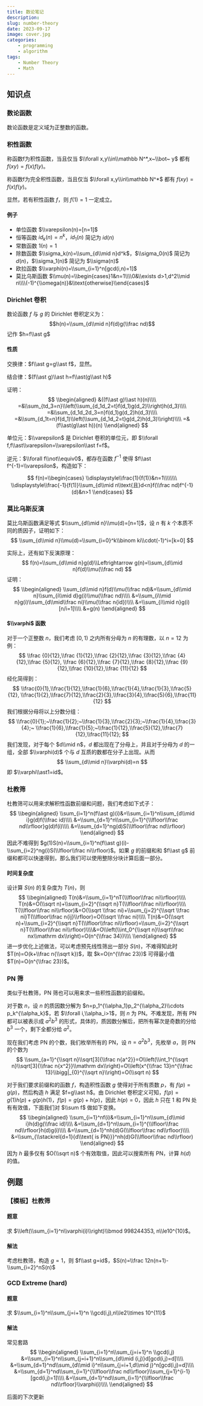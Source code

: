```yaml
---
title: 数论笔记
description: 
slug: number-theory
date: 2023-09-17
image: cover.jpg
categories:
    - programming
    - algorithm
tags:
    - Number Theory
    - Math
---
```


## 知识点

### 数论函数

数论函数是定义域为正整数的函数。

### 积性函数

称函数f为积性函数，当且仅当 $\\forall x,y\\in\\mathbb N^*,x~\\bot~ y$ 都有 $f(xy)=f(x)f(y)$。

称函数f为完全积性函数，当且仅当 $\\forall x,y\\in\\mathbb N^*$ 都有 $f(xy)=f(x)f(y)$。

显然，若有积性函数 $f$，则 $f(1)=1$ 一定成立。

#### 例子

+ 单位函数 $\\varepsilon(n)=[n=1]$
+ 恒等函数 $id_k(n)=n^k$，$id_1(n)$ 简记为 $id(n)$
+ 常数函数 $1(n)=1$
+ 除数函数 $\\sigma_k(n)=\\sum_{d\\mid n}d^k$，$\\sigma_0(n)$ 简记为 $d(n)$，$\\sigma_1(n)$ 简记为 $\\sigma(n)$
+ 欧拉函数 $\\varphi(n)=\\sum_{i=1}^n[gcd(i,n)=1]$
+ 莫比乌斯函数 $\\mu(n)=\\begin{cases}1&n=1\\\\0&\\exists d>1,d^2\\mid n\\\\(-1)^{\\omega(n)}&\\text{otherwise}\\end{cases}$

### Dirichlet 卷积

数论函数 $f$ 与 $g$ 的 Dirichlet 卷积定义为：
$$h(n)=\\sum_{d\\mid n}f(d)g(\\frac nd)$$
记作 $h=f\\ast g$

#### 性质

交换律：$f\\ast g=g\\ast f$，显然。

结合律：$(f\\ast g)\\ast h=f\\ast(g\\ast h)$

证明：
$$
\\begin{aligned}
&((f\\ast g)\\ast h)(n)\\\\
=&\\sum_{td_3=n}\\left(\\sum_{d_1d_2=t}f(d_1)g(d_2)\\right)h(d_3)\\\\
=&\\sum_{d_1d_2d_3=n}f(d_1)g(d_2)h(d_3)\\\\
=&\\sum_{d_1t=n}f(d_1)\\left(\\sum_{d_1d_2=t}g(d_2)h(d_3)\\right)\\\\
=&(f\\ast(g\\ast h))(n)
\\end{aligned}
$$

单位元：$\\varepsilon$ 是 Dirichlet 卷积的单位元，即 $\\forall f,f\\ast\\varepsilon=\\varepsilon\\ast f=f$。

逆元：$\\forall f\\not\\equiv0$，都存在函数 $f^{-1}$ 使得 $f\\ast f^{-1}=\\varepsilon$，构造如下：

$$
f(n)=\\begin{cases}
\\displaystyle\\frac{1}{f(1)}&n=1\\\\\\\\
\\displaystyle\\frac{-1}{f(1)}\\sum_{d\\mid n\\text{且}d<n}f(\\frac nd)f^{-1}(d)&n>1
\\end{cases}
$$

### 莫比乌斯反演

莫比乌斯函数满足等式 $\\sum_{d\\mid n}\\mu(d)=[n=1]$，设 $n$ 有 $k$ 个本质不同的质因子，证明如下：
$$
\\sum_{d\\mid n}\\mu(d)=\\sum_{i=0}^k\\binom ki\\cdot(-1)^i=[k=0]
$$

实际上，还有如下反演原理：
$$
f(n)=\\sum_{d\\mid n}g(d)\\Leftrightarrow g(n)=\\sum_{d\\mid n}f(d)\\mu(\\frac nd)
$$
证明：
$$
\\begin{aligned}
\\sum_{d\\mid n}f(d)\\mu(\\frac nd)&=\\sum_{d\\mid n}\\sum_{i\\mid d}g(i)\\mu(\\frac nd)\\\\
&=\\sum_{i\\mid n}g(i)\\sum_{d\\mid\\frac ni}\\mu(\\frac n{id})\\\\
&=\\sum_{i\\mid n}g(i)[n/i=1]\\\\
&=g(n)
\\end{aligned}
$$

#### $\\varphi$ 函数

对于一个正整数 $n$，我们考虑 $[0,1)$ 之内所有分母为 $n$ 的有理数，以 $n=12$ 为例：
$$
\\frac {0}{12},\\frac {1}{12},\\frac {2}{12},\\frac {3}{12},\\frac {4}{12},\\frac {5}{12},
\\frac {6}{12},\\frac {7}{12},\\frac {8}{12},\\frac {9}{12},\\frac {10}{12},\\frac {11}{12}
$$
经化简得到：
$$
\\frac{0}{1},\\frac{1}{12},\\frac{1}{6},\\frac{1}{4},\\frac{1}{3},\\frac{5}{12},
\\frac{1}{2},\\frac{7}{12},\\frac{2}{3},\\frac{3}{4},\\frac{5}{6},\\frac{11}{12}
$$
我们根据分母将以上分数分组：
$$
\\frac{0}{1};~\\frac{1}{2};~\\frac{1}{3},\\frac{2}{3};~\\frac{1}{4},\\frac{3}{4};~
\\frac{1}{6},\\frac{1}{5};~\\frac{1}{12},\\frac{5}{12},\\frac{7}{12},\\frac{11}{12};
$$
我们发现，对于每个 $d\\mid n$，$d$ 都出现在了分母上，并且对于分母为 $d$ 的一组，全部 $\\varphi(d)$ 个与 $d$ 互质的数都在分子上出现。从而
$$
\\sum_{d\\mid n}\\varphi(d)=n
$$
即 $\\varphi\\ast1=id$。

### 杜教筛

杜教筛可以用来求解积性函数前缀和问题，我们考虑如下式子：
$$
\\begin{aligned}
\\sum_{i=1}^n(f\\ast g)(i)&=\\sum_{i=1}^n\\sum_{d\\mid i}g(d)f(\\frac id)\\\\
&=\\sum_{d=1}^n\\sum_{i=1}^{\\lfloor\\frac nd\\rfloor}g(d)f(i)\\\\
&=\\sum_{d=1}^ng(d)S(\\lfloor\\frac nd\\rfloor)
\\end{aligned}
$$
因此不难得到 $g(1)S(n)=\\sum_{i=1}^n(f\\ast g)(i)-\\sum_{i=2}^ng(i)S(\\lfloor\\frac ni\\rfloor)$。如果 $g$ 的前缀和和 $f\\ast g$ 前缀和都可以快速得到，那么我们可以使用整除分块计算后面一部分。

#### 时间复杂度

设计算 $S(n)$ 的复杂度为 $T(n)$，则
$$
\\begin{aligned}
T(n)&=\\sum_{i=1}^nT(\\lfloor\\frac ni\\rfloor)\\\\
T(n)&=O(\\sqrt n)+\\sum_{i=2}^{\\sqrt n}T(\\lfloor\\frac ni\\rfloor)\\\\
T(\\lfloor\\frac ni\\rfloor)&=O(\\sqrt \\frac ni)+\\sum_{j=2}^{\\sqrt \\frac ni}T(\\lfloor\\frac n{ij}\\rfloor)=O(\\sqrt \\frac ni)\\\\
T(n)&=O(\\sqrt n)+\\sum_{i=2}^{\\sqrt n}T(\\lfloor\\frac ni\\rfloor)=\\sum_{i=2}^{\\sqrt n}T(\\lfloor\\frac ni\\rfloor)\\\\&=O\\left(\\int_0^{\\sqrt n}\\sqrt\\frac nx\\mathrm dx\\right)=O(n^{\\frac 34})\\\\
\\end{aligned}
$$
进一步优化上述做法，可以考虑预先线性筛出一部分 $S(n)$，不难得知此时 $T(n)=O(k+\\frac n{\\sqrt k})$，取 $k=O(n^{\\frac 23})$ 可得最小值 $T(n)=O(n^{\\frac 23})$。

### PN 筛

类似于杜教筛，PN 筛也可以用来求一些积性函数的前缀和。

对于数 $n$，设 $n$ 的质因数分解为 $n=p_1^{\\alpha_1}p_2^{\\alpha_2}\\cdots p_k^{\\alpha_k}$，若 $\\forall i,\\alpha_i>1$，则 $n$ 为 PN。不难发现，所有 PN 都可以被表示成 $a^2b^3$ 的形式，具体的，质因数分解后，把所有幂次是奇数的分给 $b^3$ 一个，剩下全都分给 $a^2$。

现在我们考虑 PN 的个数，我们枚举所有的 PN，设 $n=a^2b^3$，先枚举 $a$，则 PN 的个数为
$$
\\sum_{a=1}^{\\sqrt n}\\sqrt[3]{\\frac n{a^2}}=O\\left(\\int_1^{\\sqrt n}\\sqrt[3]{\\frac n{x^2}}\\mathrm dx\\right)=O\\left(x^{\\frac 13}n^{\\frac 13}\\bigg|_{0}^{\\sqrt n}\\right)=O(\\sqrt n)
$$

对于我们要求前缀和的函数 $f$，构造积性函数 $g$ 使得对于所有质数 $p$，有 $f(p)=g(p)$，然后构造 $h$ 满足 $f=g\\ast h$。由 Dirichlet 卷积定义可知，$f(p)=g(1)h(p)+g(p)h(1)$，$f(p)=g(p)+h(p)$，因此 $h(p)=0$，因此 $h$ 只在 $1$ 和 PN 处有有效值，下面我们对 $\\sum f$ 做如下变换。
$$
\\begin{aligned}
\\sum_{i=1}^nf(i)&=\\sum_{i=1}^n\\sum_{d\\mid i}h(d)g(\\frac id)\\\\
&=\\sum_{d=1}^n\\sum_{i=1}^{\\lfloor\\frac nd\\rfloor}h(d)g(i)\\\\
&=\\sum_{d=1}^nh(d)G(\\lfloor\\frac nd\\rfloor)\\\\
&=\\sum_{\\stackrel{d=1}{d\\text{ is PN}}}^nh(d)G(\\lfloor\\frac nd\\rfloor)
\\end{aligned}
$$
因为 $h$ 最多仅有 $O(\\sqrt n)$ 个有效取值，因此可以搜索所有 PN，计算 $h(d)$ 的值。

## 例题

### 【模板】杜教筛

#### 题意

求 $\\left(\\sum_{i=1}^n\\varphi(i)\\right)\\bmod 998244353, n\\le10^{10}$。

#### 解法

考虑杜教筛，构造 $g=1$，则 $f\\ast g=id$，$S(n)=\\frac 12n(n+1)-\\sum_{i=2}^nS(n)$

### GCD Extreme (hard)

#### 题意

求 $\\sum_{i=1}^n\\sum_{j=i+1}^n \\gcd(i,j),n\\le2\\times 10^{11}$

#### 解法

常见套路
$$
\\begin{aligned}
\\sum_{i=1}^n\\sum_{j=i+1}^n \\gcd(i,j)
&=\\sum_{i=1}^n\\sum_{j=i+1}^n\\sum_{d\\mid (i,j)}d[gcd(i,j)=d]\\\\
&=\\sum_{d=1}^nd\\sum_{d\\mid i}^n\\sum_{j=i+1,d\\mid j}^n[gcd(i,j)=d]\\\\
&=\\sum_{d=1}^nd\\sum_{i=1}^{\\lfloor\\frac nd\\rfloor}\\sum_{j=1}^{i-1}[gcd(i,j)=1]\\\\
&=\\sum_{d=1}^nd\\sum_{i=1}^{\\lfloor\\frac nd\\rfloor}\\varphi(i)\\\\
\\end{aligned}
$$

后面的下次更新